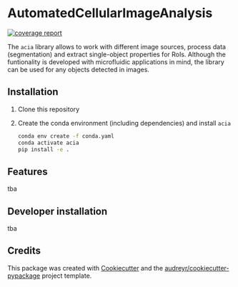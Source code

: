 # AutomatedCellularImageAnalysis

[![coverage report](https://jugit.fz-juelich.de/j.seiffarth/acia/badges/master/coverage.svg)](https://jugit.fz-juelich.de/j.seiffarth/acia/-/commits/master)

The `acia` library allows to work with different image sources, process data (segmentation) and extract single-object properties for RoIs. Although the funtionality is developed with microfluidic applications in mind, the library can be used for any objects detected in images.

## Installation

1. Clone this repository

2. Create the conda environment (including dependencies) and install `acia`

    ```bash
    conda env create -f conda.yaml
    conda activate acia
    pip install -e .
    ```


Features
--------

tba

Developer installation
-------

tba

Credits
-------

This package was created with [Cookiecutter](https://github.com/audreyr/cookiecutter) and the [audreyr/cookiecutter-pypackage](https://github.com/audreyr/cookiecutter-pypackage) project template.
